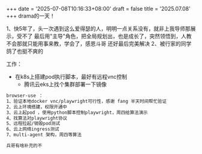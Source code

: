 +++
date = '2025-07-08T10:16:33+08:00'
draft = false
title = '2025.07.08'
+++
drama的一天！

1、快5年了，头一次遇到这么爱得瑟的人，明明一点关系没有，就非上我导师那展示，受不了
最后用"主导"角色，把全局规划出，也是成长了，突然领悟到，人教不会那就只能用事来教，学会了，感恩斗哥
还好最后完美解决
2、被行家的同学鸽了也挺不爽的

<!--more-->

工作：
- 在k8s上搭建pod执行脚本，最好有远程vnc控制
  - 腾讯云eks上找个集群部署一下镜像


```bash
browser-use ：
1、验证本地docker vnc/playwright可行性，感谢 fang 半天时间帮忙验证
2、云上环境搭建，权限开通中
3、云上起pod ，使用python脚本控制playwright，周四给算法演示
4、找算法对playwright协议
5、远程拉起/销毁pod测试
6、云上网络ingress测试
7、multi-agent 架构，周四等算法

兵哥有啥补充的不
```
